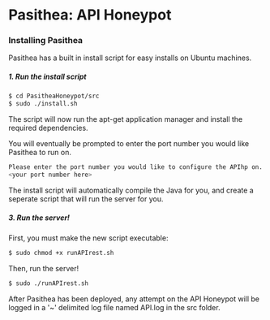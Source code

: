 # Pasithea: API Honeypot

### Installing Pasithea

Pasithea has a built in install script for easy installs on Ubuntu machines.

##### 1. Run the install script
```sh
$ cd PasitheaHoneypot/src
$ sudo ./install.sh
```
The script will now run the apt-get application manager and install the required dependencies.

You will eventually be prompted to enter the port number you would like Pasithea to run on.
```sh
Please enter the port number you would like to configure the APIhp on. Press Enter to default to 8080
<your port number here>
```
The install script will automatically compile the Java for you, and create a seperate script that will run the server for you.

##### 3. Run the server!
First, you must make the new script executable:
```sh
$ sudo chmod +x runAPIrest.sh
```
Then, run the server!
```sh
$ sudo ./runAPIrest.sh
```
After Pasithea has been deployed, any attempt on the API Honeypot will be logged in a '~' delimited log file named API.log in the src folder.
